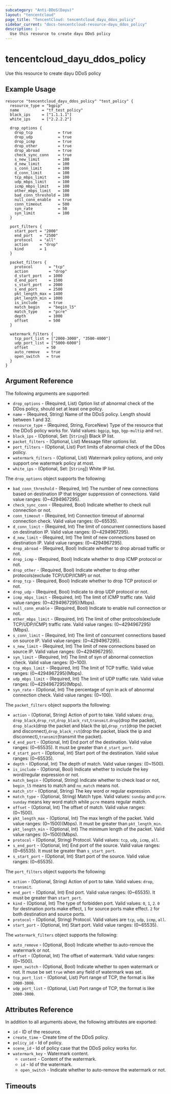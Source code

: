 ```yaml
---
subcategory: "Anti-DDoS(Dayu)"
layout: "tencentcloud"
page_title: "TencentCloud: tencentcloud_dayu_ddos_policy"
sidebar_current: "docs-tencentcloud-resource-dayu_ddos_policy"
description: |-
  Use this resource to create dayu DDoS policy
---
```


# tencentcloud_dayu_ddos_policy

Use this resource to create dayu DDoS policy

## Example Usage

```hcl
resource "tencentcloud_dayu_ddos_policy" "test_policy" {
  resource_type = "bgpip"
  name          = "tf_test_policy"
  black_ips     = ["1.1.1.1"]
  white_ips     = ["2.2.2.2"]

  drop_options {
    drop_tcp           = true
    drop_udp           = true
    drop_icmp          = true
    drop_other         = true
    drop_abroad        = true
    check_sync_conn    = true
    s_new_limit        = 100
    d_new_limit        = 100
    s_conn_limit       = 100
    d_conn_limit       = 100
    tcp_mbps_limit     = 100
    udp_mbps_limit     = 100
    icmp_mbps_limit    = 100
    other_mbps_limit   = 100
    bad_conn_threshold = 100
    null_conn_enable   = true
    conn_timeout       = 500
    syn_rate           = 50
    syn_limit          = 100
  }

  port_filters {
    start_port = "2000"
    end_port   = "2500"
    protocol   = "all"
    action     = "drop"
    kind       = 1
  }

  packet_filters {
    protocol       = "tcp"
    action         = "drop"
    d_start_port   = 1000
    d_end_port     = 1500
    s_start_port   = 2000
    s_end_port     = 2500
    pkt_length_max = 1400
    pkt_length_min = 1000
    is_include     = true
    match_begin    = "begin_l5"
    match_type     = "pcre"
    depth          = 1000
    offset         = 500
  }

  watermark_filters {
    tcp_port_list = ["2000-3000", "3500-4000"]
    udp_port_list = ["5000-6000"]
    offset        = 50
    auto_remove   = true
    open_switch   = true
  }
}
```

## Argument Reference

The following arguments are supported:

* `drop_options` - (Required, List) Option list of abnormal check of the DDos policy, should set at least one policy.
* `name` - (Required, String) Name of the DDoS policy. Length should between 1 and 32.
* `resource_type` - (Required, String, ForceNew) Type of the resource that the DDoS policy works for. Valid values: `bgpip`, `bgp`, `bgp-multip` and `net`.
* `black_ips` - (Optional, Set: [`String`]) Black IP list.
* `packet_filters` - (Optional, List) Message filter options list.
* `port_filters` - (Optional, List) Port limits of abnormal check of the DDos policy.
* `watermark_filters` - (Optional, List) Watermark policy options, and only support one watermark policy at most.
* `white_ips` - (Optional, Set: [`String`]) White IP list.

The `drop_options` object supports the following:

* `bad_conn_threshold` - (Required, Int) The number of new connections based on destination IP that trigger suppression of connections. Valid value ranges: (0~4294967295).
* `check_sync_conn` - (Required, Bool) Indicate whether to check null connection or not.
* `conn_timeout` - (Required, Int) Connection timeout of abnormal connection check. Valid value ranges: (0~65535).
* `d_conn_limit` - (Required, Int) The limit of concurrent connections based on destination IP. Valid value ranges: (0~4294967295).
* `d_new_limit` - (Required, Int) The limit of new connections based on destination IP. Valid value ranges: (0~4294967295).
* `drop_abroad` - (Required, Bool) Indicate whether to drop abroad traffic or not.
* `drop_icmp` - (Required, Bool) Indicate whether to drop ICMP protocol or not.
* `drop_other` - (Required, Bool) Indicate whether to drop other protocols(exclude TCP/UDP/ICMP) or not.
* `drop_tcp` - (Required, Bool) Indicate whether to drop TCP protocol or not.
* `drop_udp` - (Required, Bool) Indicate to drop UDP protocol or not.
* `icmp_mbps_limit` - (Required, Int) The limit of ICMP traffic rate. Valid value ranges: (0~4294967295)(Mbps).
* `null_conn_enable` - (Required, Bool) Indicate to enable null connection or not.
* `other_mbps_limit` - (Required, Int) The limit of other protocols(exclude TCP/UDP/ICMP) traffic rate. Valid value ranges: (0~4294967295)(Mbps).
* `s_conn_limit` - (Required, Int) The limit of concurrent connections based on source IP. Valid value ranges: (0~4294967295).
* `s_new_limit` - (Required, Int) The limit of new connections based on source IP. Valid value ranges: (0~4294967295).
* `syn_limit` - (Required, Int) The limit of syn of abnormal connection check. Valid value ranges: (0~100).
* `tcp_mbps_limit` - (Required, Int) The limit of TCP traffic. Valid value ranges: (0~4294967295)(Mbps).
* `udp_mbps_limit` - (Required, Int) The limit of UDP traffic rate. Valid value ranges: (0~4294967295)(Mbps).
* `syn_rate` - (Optional, Int) The percentage of syn in ack of abnormal connection check. Valid value ranges: (0~100).

The `packet_filters` object supports the following:

* `action` - (Optional, String) Action of port to take. Valid values: `drop`, `drop_black`,`drop_rst`,`drop_black_rst`,`transmit`.`drop`(drop the packet), `drop_black`(drop the packet and black the ip),`drop_rst`(drop the packet and disconnect),`drop_black_rst`(drop the packet, black the ip and disconnect),`transmit`(transmit the packet).
* `d_end_port` - (Optional, Int) End port of the destination. Valid value ranges: (0~65535). It must be greater than `d_start_port`.
* `d_start_port` - (Optional, Int) Start port of the destination. Valid value ranges: (0~65535).
* `depth` - (Optional, Int) The depth of match. Valid value ranges: (0~1500).
* `is_include` - (Optional, Bool) Indicate whether to include the key word/regular expression or not.
* `match_begin` - (Optional, String) Indicate whether to check load or not, `begin_l5` means to match and `no_match` means not.
* `match_str` - (Optional, String) The key word or regular expression.
* `match_type` - (Optional, String) Match type. Valid values: `sunday` and `pcre`. `sunday` means key word match while `pcre` means regular match.
* `offset` - (Optional, Int) The offset of match. Valid value ranges: (0~1500).
* `pkt_length_max` - (Optional, Int) The max length of the packet. Valid value ranges: (0~1500)(Mbps). It must be greater than `pkt_length_min`.
* `pkt_length_min` - (Optional, Int) The minimum length of the packet. Valid value ranges: (0~1500)(Mbps).
* `protocol` - (Optional, String) Protocol. Valid values: `tcp`, `udp`, `icmp`, `all`.
* `s_end_port` - (Optional, Int) End port of the source. Valid value ranges: (0~65535). It must be greater than `s_start_port`.
* `s_start_port` - (Optional, Int) Start port of the source. Valid value ranges: (0~65535).

The `port_filters` object supports the following:

* `action` - (Optional, String) Action of port to take. Valid values: `drop`, `transmit`.
* `end_port` - (Optional, Int) End port. Valid value ranges: (0~65535). It must be greater than `start_port`.
* `kind` - (Optional, Int) The type of forbidden port. Valid values: `0`, `1`, `2`. `0` for destination ports make effect, `1` for source ports make effect. `2` for both destination and source ports.
* `protocol` - (Optional, String) Protocol. Valid values are `tcp`, `udp`, `icmp`, `all`.
* `start_port` - (Optional, Int) Start port. Valid value ranges: (0~65535).

The `watermark_filters` object supports the following:

* `auto_remove` - (Optional, Bool) Indicate whether to auto-remove the watermark or not.
* `offset` - (Optional, Int) The offset of watermark. Valid value ranges: (0~1500).
* `open_switch` - (Optional, Bool) Indicate whether to open watermark or not. It muse be set `true` when any field of watermark was set.
* `tcp_port_list` - (Optional, List) Port range of TCP, the format is like `2000-3000`.
* `udp_port_list` - (Optional, List) Port range of TCP, the format is like `2000-3000`.

## Attributes Reference

In addition to all arguments above, the following attributes are exported:

* `id` - ID of the resource.
* `create_time` - Create time of the DDoS policy.
* `policy_id` - Id of policy.
* `scene_id` - Id of policy case that the DDoS policy works for.
* `watermark_key` - Watermark content.
  * `content` - Content of the watermark.
  * `id` - Id of the watermark.
  * `open_switch` - Indicate whether to auto-remove the watermark or not.


## Timeouts

<no value>


